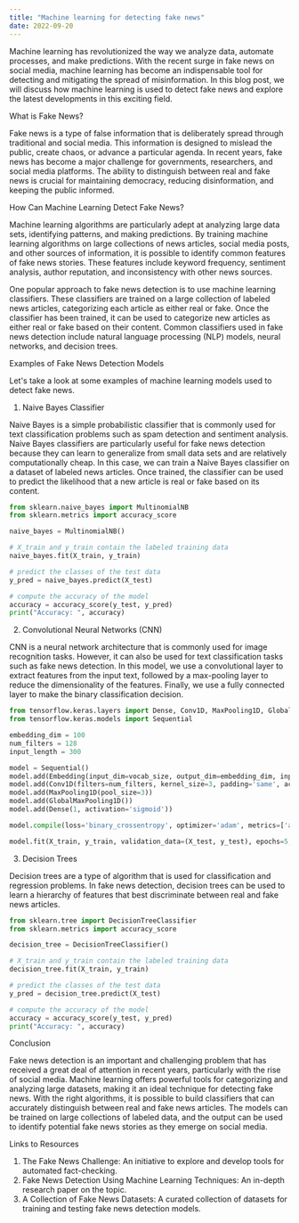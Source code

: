 ```yaml
---
title: "Machine learning for detecting fake news"
date: 2022-09-20
---
```





Machine learning has revolutionized the way we analyze data, automate processes, and make predictions. With the recent surge in fake news on social media, machine learning has become an indispensable tool for detecting and mitigating the spread of misinformation. In this blog post, we will discuss how machine learning is used to detect fake news and explore the latest developments in this exciting field.

What is Fake News?

Fake news is a type of false information that is deliberately spread through traditional and social media. This information is designed to mislead the public, create chaos, or advance a particular agenda. In recent years, fake news has become a major challenge for governments, researchers, and social media platforms. The ability to distinguish between real and fake news is crucial for maintaining democracy, reducing disinformation, and keeping the public informed.

How Can Machine Learning Detect Fake News?

Machine learning algorithms are particularly adept at analyzing large data sets, identifying patterns, and making predictions. By training machine learning algorithms on large collections of news articles, social media posts, and other sources of information, it is possible to identify common features of fake news stories. These features include keyword frequency, sentiment analysis, author reputation, and inconsistency with other news sources.

One popular approach to fake news detection is to use machine learning classifiers. These classifiers are trained on a large collection of labeled news articles, categorizing each article as either real or fake. Once the classifier has been trained, it can be used to categorize new articles as either real or fake based on their content. Common classifiers used in fake news detection include natural language processing (NLP) models, neural networks, and decision trees.

Examples of Fake News Detection Models 

Let's take a look at some examples of machine learning models used to detect fake news.

1. Naive Bayes Classifier

Naive Bayes is a simple probabilistic classifier that is commonly used for text classification problems such as spam detection and sentiment analysis. Naive Bayes classifiers are particularly useful for fake news detection because they can learn to generalize from small data sets and are relatively computationally cheap. In this case, we can train a Naive Bayes classifier on a dataset of labeled news articles. Once trained, the classifier can be used to predict the likelihood that a new article is real or fake based on its content.

```python
from sklearn.naive_bayes import MultinomialNB
from sklearn.metrics import accuracy_score

naive_bayes = MultinomialNB()

# X_train and y_train contain the labeled training data
naive_bayes.fit(X_train, y_train)

# predict the classes of the test data
y_pred = naive_bayes.predict(X_test)

# compute the accuracy of the model
accuracy = accuracy_score(y_test, y_pred)
print("Accuracy: ", accuracy)
```

2. Convolutional Neural Networks (CNN)

CNN is a neural network architecture that is commonly used for image recognition tasks. However, it can also be used for text classification tasks such as fake news detection. In this model, we use a convolutional layer to extract features from the input text, followed by a max-pooling layer to reduce the dimensionality of the features. Finally, we use a fully connected layer to make the binary classification decision.

```python
from tensorflow.keras.layers import Dense, Conv1D, MaxPooling1D, GlobalMaxPooling1D, Embedding
from tensorflow.keras.models import Sequential

embedding_dim = 100
num_filters = 128
input_length = 300

model = Sequential()
model.add(Embedding(input_dim=vocab_size, output_dim=embedding_dim, input_length=input_length))
model.add(Conv1D(filters=num_filters, kernel_size=3, padding='same', activation='relu'))
model.add(MaxPooling1D(pool_size=3))
model.add(GlobalMaxPooling1D())
model.add(Dense(1, activation='sigmoid'))

model.compile(loss='binary_crossentropy', optimizer='adam', metrics=['accuracy'])

model.fit(X_train, y_train, validation_data=(X_test, y_test), epochs=5, batch_size=64, verbose=2)
```

3. Decision Trees

Decision trees are a type of algorithm that is used for classification and regression problems. In fake news detection, decision trees can be used to learn a hierarchy of features that best discriminate between real and fake news articles. 

```python
from sklearn.tree import DecisionTreeClassifier
from sklearn.metrics import accuracy_score

decision_tree = DecisionTreeClassifier()

# X_train and y_train contain the labeled training data
decision_tree.fit(X_train, y_train)

# predict the classes of the test data
y_pred = decision_tree.predict(X_test)

# compute the accuracy of the model
accuracy = accuracy_score(y_test, y_pred)
print("Accuracy: ", accuracy)
```

Conclusion

Fake news detection is an important and challenging problem that has received a great deal of attention in recent years, particularly with the rise of social media. Machine learning offers powerful tools for categorizing and analyzing large datasets, making it an ideal technique for detecting fake news. With the right algorithms, it is possible to build classifiers that can accurately distinguish between real and fake news articles. The models can be trained on large collections of labeled data, and the output can be used to identify potential fake news stories as they emerge on social media.

Links to Resources

1. The Fake News Challenge: An initiative to explore and develop tools for automated fact-checking.
2. Fake News Detection Using Machine Learning Techniques: An in-depth research paper on the topic.
3. A Collection of Fake News Datasets: A curated collection of datasets for training and testing fake news detection models.